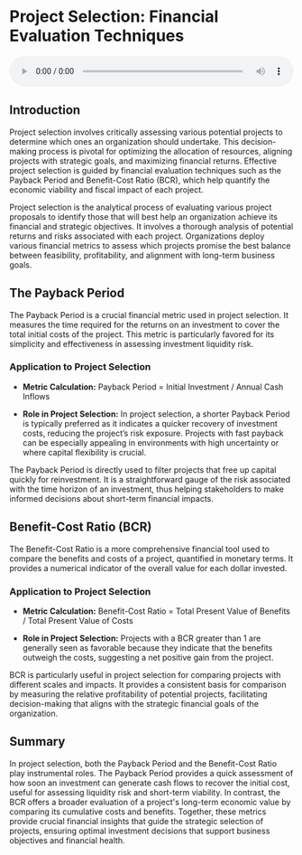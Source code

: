 # Project Selection: Financial Evaluation Techniques

<audio controls style="width: 100%;">
  <source src="../../../../../audio/4th_sem/ED/Unit-5 New Venture Creation and Promotion/5.l Project Selection.mp3" type="audio/mpeg">
  Your browser does not support the audio element.
</audio>


## Introduction

Project selection involves critically assessing various potential projects to determine which ones an organization should undertake. This decision-making process is pivotal for optimizing the allocation of resources, aligning projects with strategic goals, and maximizing financial returns. Effective project selection is guided by financial evaluation techniques such as the Payback Period and Benefit-Cost Ratio (BCR), which help quantify the economic viability and fiscal impact of each project.


Project selection is the analytical process of evaluating various project proposals to identify those that will best help an organization achieve its financial and strategic objectives. It involves a thorough analysis of potential returns and risks associated with each project. Organizations deploy various financial metrics to assess which projects promise the best balance between feasibility, profitability, and alignment with long-term business goals.

## The Payback Period

The Payback Period is a crucial financial metric used in project selection. It measures the time required for the returns on an investment to cover the total initial costs of the project. This metric is particularly favored for its simplicity and effectiveness in assessing investment liquidity risk.

### Application to Project Selection

- **Metric Calculation:**
Payback Period = Initial Investment / Annual Cash Inflows

- **Role in Project Selection:** In project selection, a shorter Payback Period is typically preferred as it indicates a quicker recovery of investment costs, reducing the project’s risk exposure. Projects with fast payback can be especially appealing in environments with high uncertainty or where capital flexibility is crucial.

The Payback Period is directly used to filter projects that free up capital quickly for reinvestment. It is a straightforward gauge of the risk associated with the time horizon of an investment, thus helping stakeholders to make informed decisions about short-term financial impacts.


## Benefit-Cost Ratio (BCR)

The Benefit-Cost Ratio is a more comprehensive financial tool used to compare the benefits and costs of a project, quantified in monetary terms. It provides a numerical indicator of the overall value for each dollar invested.

### Application to Project Selection

- **Metric Calculation:**
Benefit-Cost Ratio = Total Present Value of Benefits / Total Present Value of Costs

- **Role in Project Selection:** Projects with a BCR greater than 1 are generally seen as favorable because they indicate that the benefits outweigh the costs, suggesting a net positive gain from the project.

BCR is particularly useful in project selection for comparing projects with different scales and impacts. It provides a consistent basis for comparison by measuring the relative profitability of potential projects, facilitating decision-making that aligns with the strategic financial goals of the organization.

## Summary

In project selection, both the Payback Period and the Benefit-Cost Ratio play instrumental roles. The Payback Period provides a quick assessment of how soon an investment can generate cash flows to recover the initial cost, useful for assessing liquidity risk and short-term viability. In contrast, the BCR offers a broader evaluation of a project's long-term economic value by comparing its cumulative costs and benefits. Together, these metrics provide crucial financial insights that guide the strategic selection of projects, ensuring optimal investment decisions that support business objectives and financial health.
